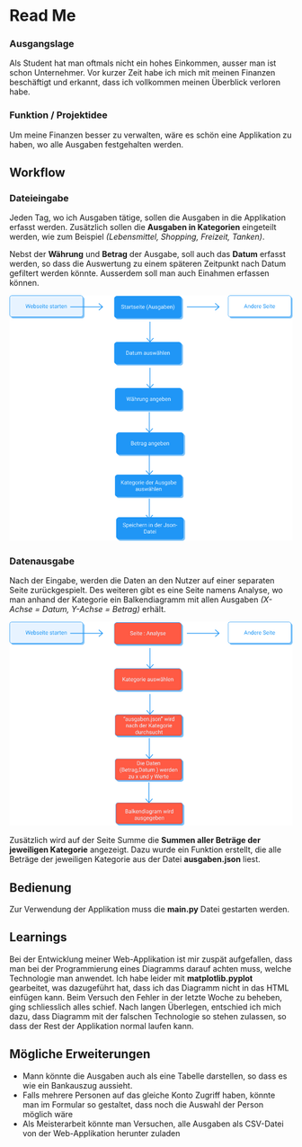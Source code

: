 # Read Me
### Ausgangslage
Als Student hat man oftmals nicht ein hohes Einkommen, ausser man ist schon Unternehmer. Vor kurzer Zeit habe ich mich mit meinen Finanzen beschäftigt und erkannt, dass ich vollkommen meinen Überblick verloren habe.
### Funktion / Projektidee
Um meine Finanzen besser zu verwalten, wäre es schön eine Applikation zu haben, wo alle Ausgaben festgehalten werden. 
## Workflow
### Dateieingabe
Jeden Tag, wo ich Ausgaben tätige, sollen die Ausgaben in die Applikation erfasst werden. Zusätzlich sollen die **Ausgaben in Kategorien** eingeteilt werden, wie zum Beispiel *(Lebensmittel, Shopping, Freizeit, Tanken)*.

Nebst der **Währung** und **Betrag** der Ausgabe, soll auch das **Datum** erfasst werden, so dass die Auswertung zu einem späteren Zeitpunkt nach Datum gefiltert werden könnte. Ausserdem soll man auch Einahmen erfassen können.

![This is an image](/static/diagram1.jpg)
### Datenausgabe
Nach der Eingabe, werden die Daten an den Nutzer auf einer separaten Seite zurückgespielt. Des weiteren gibt es eine Seite namens Analyse, wo man anhand der Kategorie ein Balkendiagramm mit allen Ausgaben *(X-Achse = Datum, Y-Achse = Betrag)* erhält.

![This is an image](/static/diagram2.jpg)

Zusätzlich wird auf der Seite Summe die **Summen aller Beträge der jeweiligen Kategorie** angezeigt. Dazu wurde ein Funktion erstellt, die alle Beträge der jeweiligen Kategorie aus der Datei **ausgaben.json** liest.
## Bedienung
Zur Verwendung der Applikation muss die **main.py** Datei gestarten werden.

## Learnings
Bei der Entwicklung meiner Web-Applikation ist mir zuspät aufgefallen, dass man bei der Programmierung eines Diagramms darauf achten muss, welche Technologie man anwendet. Ich habe leider mit **matplotlib.pyplot** gearbeitet, was dazugeführt hat, dass ich das Diagramm nicht in das HTML einfügen kann. Beim Versuch den Fehler in der letzte Woche zu beheben, ging schliesslich alles schief. Nach langen Überlegen, entschied ich mich dazu, dass Diagramm mit der falschen Technologie so stehen zulassen, so dass der Rest der Applikation normal laufen kann.

## Mögliche Erweiterungen

- Mann könnte die Ausgaben auch als eine Tabelle darstellen, so dass es wie ein Bankauszug aussieht.
- Falls mehrere Personen auf das gleiche Konto Zugriff haben, könnte man im Formular so gestaltet, dass noch die Auswahl der Person möglich wäre
- Als Meisterarbeit könnte man Versuchen, alle Ausgaben als CSV-Datei von der Web-Applikation herunter zuladen
